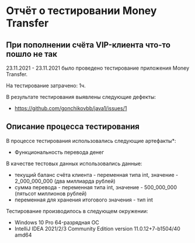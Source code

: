 # Отчёт о тестировании Money Transfer

## При пополнении счёта VIP-клиента что-то пошло не так

23.11.2021 - 23.11.2021 было проведено тестирование приложения Money Transfer.

На тестирование затрачено: 1ч.

В результате тестирования выявлены следующие дефекты:
* https://github.com/gonchikovbb/java1/issues/1

## Описание процесса тестирования

В процессе тестирования использовались следующие артефакты*:
* Функциональность перевода денег

В качестве тестовых данных использовались данные:
* текущий баланс счёта клиента - переменная типа int, значение - 2_000_000_000 (два миллиарда рублей)
* сумма перевода - переменная типа int, значение - 500_000_000 (пятьсот миллионов рублей)
* переменная для хранения итогового значения - тип int


Тестирование производилось в следующем окружении:
* Windows 10 Pro 64-разрядная ОС
* IntelliJ IDEA 2021/2/3 Community Edition version 11.0.12+7-b1504/40 amd64